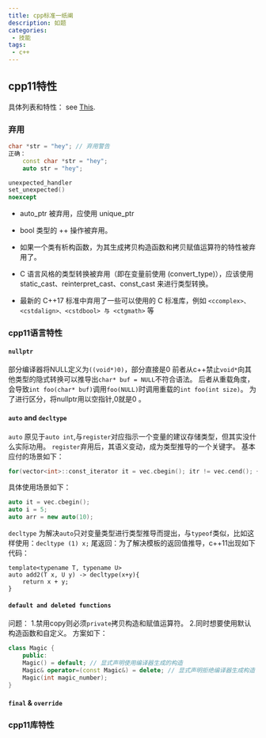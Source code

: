 ```yaml
---
title: cpp标准一纸阐
description: 如题
categories:
 - 技能
tags:
 - c++
---
```




## cpp11特性

具体列表和特性： see [This](https://en.cppreference.com/w/cpp/11).

### 弃用

```c++
char *str = "hey"; // 弃用警告
正确：
    const char *str = "hey";
    auto str = "hey";
```

```c++
unexpected_handler
set_unexpected()
noexcept
```

* auto_ptr 被弃用，应使用 unique_ptr

* bool 类型的 ++ 操作被弃用。

* 如果一个类有析构函数，为其生成拷贝构造函数和拷贝赋值运算符的特性被弃用了。

* C 语言风格的类型转换被弃用（即在变量前使用 (convert_type)），应该使用 static_cast、reinterpret_cast、const_cast 来进行类型转换。

* 最新的 C++17 标准中弃用了一些可以使用的 C 标准库，例如 `<ccomplex>、<cstdalign>、<cstdbool> 与 <ctgmath>` 等

### cpp11语言特性

#### `nullptr`

部分编译器将NULL定义为`((void*)0)`，部分直接是0
前者从c++禁止`void*`向其他类型的隐式转换可以推导出`char* buf = NULL`不符合语法。
后者从重载角度，会导致`int foo(char* buf)`调用`foo(NULL)`时调用重载的`int foo(int size)`。
为了进行区分，将nullptr用以空指针,0就是0 。

#### `auto` and `decltype`

`auto` 原见于`auto int`,与`register`对应指示一个变量的建议存储类型，但其实没什么实际功用。
`register`弃用后，其语义变动，成为类型推导的一个关键字。
基本应付的场景如下：
```c++
for(vector<int>::const_iterator it = vec.cbegin(); itr != vec.cend(); ++it)
```
具体使用场景如下：
```c++
auto it = vec.cbegin();
auto i = 5;
auto arr = new auto(10);
```

`decltype` 为解决`auto`只对变量类型进行类型推导而提出，与`typeof`类似，比如这样使用：`decltype (1) x;`
尾返回：为了解决模板的返回值推导，c++11出现如下代码：
```c++11
template<typename T, typename U>
auto add2(T x, U y) -> decltype(x+y){
    return x + y;
}
```

#### `default and deleted functions`

问题：
1.禁用copy则必须`private`拷贝构造和赋值运算符。
2.同时想要使用默认构造函数和自定义。
方案如下：
```c++
class Magic {
    public:
    Magic() = default; // 显式声明使用编译器生成的构造
    Magic& operator=(const Magic&) = delete; // 显式声明拒绝编译器生成构造
    Magic(int magic_number);
}
```

#### `final` & `override`

### cpp11库特性
